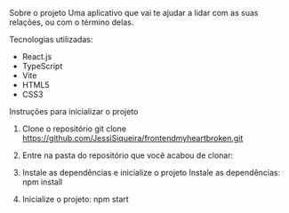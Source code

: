 Sobre o projeto
Uma aplicativo que vai te ajudar a lidar com as suas relações, ou com o término delas.

Tecnologias utilizadas:

- React.js
- TypeScript
- Vite
- HTML5
- CSS3

Instruções para inicializar o projeto

1. Clone o repositório
git clone https://github.com/JessiSiqueira/frontendmyheartbroken.git

2. Entre na pasta do repositório que você acabou de clonar:

4. Instale as dependências e inicialize o projeto
Instale as dependências:
npm install

5. Inicialize o projeto:
npm start

